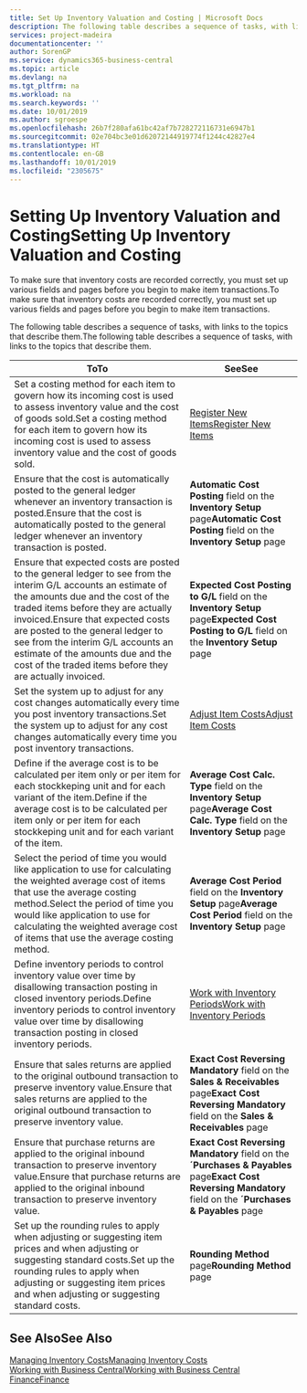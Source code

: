 ```yaml
---
title: Set Up Inventory Valuation and Costing | Microsoft Docs
description: The following table describes a sequence of tasks, with links to the topics that describe them.
services: project-madeira
documentationcenter: ''
author: SorenGP
ms.service: dynamics365-business-central
ms.topic: article
ms.devlang: na
ms.tgt_pltfrm: na
ms.workload: na
ms.search.keywords: ''
ms.date: 10/01/2019
ms.author: sgroespe
ms.openlocfilehash: 26b7f280afa61bc42af7b728272116731e6947b1
ms.sourcegitcommit: 02e704bc3e01d62072144919774f1244c42827e4
ms.translationtype: HT
ms.contentlocale: en-GB
ms.lasthandoff: 10/01/2019
ms.locfileid: "2305675"
---
```

# <a name="setting-up-inventory-valuation-and-costing"></a><span data-ttu-id="fe21b-103">Setting Up Inventory Valuation and Costing</span><span class="sxs-lookup"><span data-stu-id="fe21b-103">Setting Up Inventory Valuation and Costing</span></span>
<span data-ttu-id="fe21b-104">To make sure that inventory costs are recorded correctly, you must set up various fields and pages before you begin to make item transactions.</span><span class="sxs-lookup"><span data-stu-id="fe21b-104">To make sure that inventory costs are recorded correctly, you must set up various fields and pages before you begin to make item transactions.</span></span>

<span data-ttu-id="fe21b-105">The following table describes a sequence of tasks, with links to the topics that describe them.</span><span class="sxs-lookup"><span data-stu-id="fe21b-105">The following table describes a sequence of tasks, with links to the topics that describe them.</span></span>

|<span data-ttu-id="fe21b-106">**To**</span><span class="sxs-lookup"><span data-stu-id="fe21b-106">**To**</span></span>|<span data-ttu-id="fe21b-107">**See**</span><span class="sxs-lookup"><span data-stu-id="fe21b-107">**See**</span></span>|  
|------------|-------------|  
|<span data-ttu-id="fe21b-108">Set a costing method for each item to govern how its incoming cost is used to assess inventory value and the cost of goods sold.</span><span class="sxs-lookup"><span data-stu-id="fe21b-108">Set a costing method for each item to govern how its incoming cost is used to assess inventory value and the cost of goods sold.</span></span>|[<span data-ttu-id="fe21b-109">Register New Items</span><span class="sxs-lookup"><span data-stu-id="fe21b-109">Register New Items</span></span>](inventory-how-register-new-items.md)|  
|<span data-ttu-id="fe21b-110">Ensure that the cost is automatically posted to the general ledger whenever an inventory transaction is posted.</span><span class="sxs-lookup"><span data-stu-id="fe21b-110">Ensure that the cost is automatically posted to the general ledger whenever an inventory transaction is posted.</span></span>|<span data-ttu-id="fe21b-111">**Automatic Cost Posting** field on the **Inventory Setup** page</span><span class="sxs-lookup"><span data-stu-id="fe21b-111">**Automatic Cost Posting** field on the **Inventory Setup** page</span></span>|  
|<span data-ttu-id="fe21b-112">Ensure that expected costs are posted to the general ledger to see from the interim G/L accounts an estimate of the amounts due and the cost of the traded items before they are actually invoiced.</span><span class="sxs-lookup"><span data-stu-id="fe21b-112">Ensure that expected costs are posted to the general ledger to see from the interim G/L accounts an estimate of the amounts due and the cost of the traded items before they are actually invoiced.</span></span>|<span data-ttu-id="fe21b-113">**Expected Cost Posting to G/L** field on the **Inventory Setup** page</span><span class="sxs-lookup"><span data-stu-id="fe21b-113">**Expected Cost Posting to G/L** field on the **Inventory Setup** page</span></span>|  
|<span data-ttu-id="fe21b-114">Set the system up to adjust for any cost changes automatically every time you post inventory transactions.</span><span class="sxs-lookup"><span data-stu-id="fe21b-114">Set the system up to adjust for any cost changes automatically every time you post inventory transactions.</span></span>|[<span data-ttu-id="fe21b-115">Adjust Item Costs</span><span class="sxs-lookup"><span data-stu-id="fe21b-115">Adjust Item Costs</span></span>](inventory-how-adjust-item-costs.md)|  
|<span data-ttu-id="fe21b-116">Define if the average cost is to be calculated per item only or per item for each stockkeping unit and for each variant of the item.</span><span class="sxs-lookup"><span data-stu-id="fe21b-116">Define if the average cost is to be calculated per item only or per item for each stockkeping unit and for each variant of the item.</span></span>|<span data-ttu-id="fe21b-117">**Average Cost Calc. Type** field on the **Inventory Setup** page</span><span class="sxs-lookup"><span data-stu-id="fe21b-117">**Average Cost Calc. Type** field on the **Inventory Setup** page</span></span>|  
|<span data-ttu-id="fe21b-118">Select the period of time you would like application to use for calculating the weighted average cost of items that use the average costing method.</span><span class="sxs-lookup"><span data-stu-id="fe21b-118">Select the period of time you would like application to use for calculating the weighted average cost of items that use the average costing method.</span></span>|<span data-ttu-id="fe21b-119">**Average Cost Period** field on the **Inventory Setup** page</span><span class="sxs-lookup"><span data-stu-id="fe21b-119">**Average Cost Period** field on the **Inventory Setup** page</span></span>|  
|<span data-ttu-id="fe21b-120">Define inventory periods to control inventory value over time by disallowing transaction posting in closed inventory periods.</span><span class="sxs-lookup"><span data-stu-id="fe21b-120">Define inventory periods to control inventory value over time by disallowing transaction posting in closed inventory periods.</span></span>|[<span data-ttu-id="fe21b-121">Work with Inventory Periods</span><span class="sxs-lookup"><span data-stu-id="fe21b-121">Work with Inventory Periods</span></span>](finance-how-to-work-with-inventory-periods.md)|  
|<span data-ttu-id="fe21b-122">Ensure that sales returns are applied to the original outbound transaction to preserve inventory value.</span><span class="sxs-lookup"><span data-stu-id="fe21b-122">Ensure that sales returns are applied to the original outbound transaction to preserve inventory value.</span></span>|<span data-ttu-id="fe21b-123">**Exact Cost Reversing Mandatory** field on the **Sales & Receivables** page</span><span class="sxs-lookup"><span data-stu-id="fe21b-123">**Exact Cost Reversing Mandatory** field on the **Sales & Receivables** page</span></span>|  
|<span data-ttu-id="fe21b-124">Ensure that purchase returns are applied to the original inbound transaction to preserve inventory value.</span><span class="sxs-lookup"><span data-stu-id="fe21b-124">Ensure that purchase returns are applied to the original inbound transaction to preserve inventory value.</span></span>|<span data-ttu-id="fe21b-125">**Exact Cost Reversing Mandatory** field on the **´Purchases & Payables** page</span><span class="sxs-lookup"><span data-stu-id="fe21b-125">**Exact Cost Reversing Mandatory** field on the **´Purchases & Payables** page</span></span>|
|<span data-ttu-id="fe21b-126">Set up the rounding rules to apply when adjusting or suggesting item prices and when adjusting or suggesting standard costs.</span><span class="sxs-lookup"><span data-stu-id="fe21b-126">Set up the rounding rules to apply when adjusting or suggesting item prices and when adjusting or suggesting standard costs.</span></span>|<span data-ttu-id="fe21b-127">**Rounding Method** page</span><span class="sxs-lookup"><span data-stu-id="fe21b-127">**Rounding Method** page</span></span>|  

## <a name="see-also"></a><span data-ttu-id="fe21b-128">See Also</span><span class="sxs-lookup"><span data-stu-id="fe21b-128">See Also</span></span>  
[<span data-ttu-id="fe21b-129">Managing Inventory Costs</span><span class="sxs-lookup"><span data-stu-id="fe21b-129">Managing Inventory Costs</span></span>](finance-manage-inventory-costs.md)  
[<span data-ttu-id="fe21b-130">Working with Business Central</span><span class="sxs-lookup"><span data-stu-id="fe21b-130">Working with Business Central</span></span>](ui-work-product.md)  
[<span data-ttu-id="fe21b-131">Finance</span><span class="sxs-lookup"><span data-stu-id="fe21b-131">Finance</span></span>](finance.md)  
